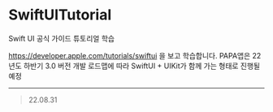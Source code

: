# SwiftUITutorial
Swift UI 공식 가이드 튜토리얼 학습

https://developer.apple.com/tutorials/swiftui 을 보고 학습합니다.
PAPA앱은 22년도 하반기 3.0 버전 개발 로드맵에 따라 SwiftUI + UIKit가 함께 가는 형태로 진행될 예정

-----
> 22.08.31
